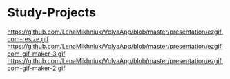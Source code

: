 # Study-Projects




https://github.com/LenaMikhniuk/VolyaApp/blob/master/presentation/ezgif.com-resize.gif
https://github.com/LenaMikhniuk/VolyaApp/blob/master/presentation/ezgif.com-gif-maker-3.gif
https://github.com/LenaMikhniuk/VolyaApp/blob/master/presentation/ezgif.com-gif-maker-2.gif
